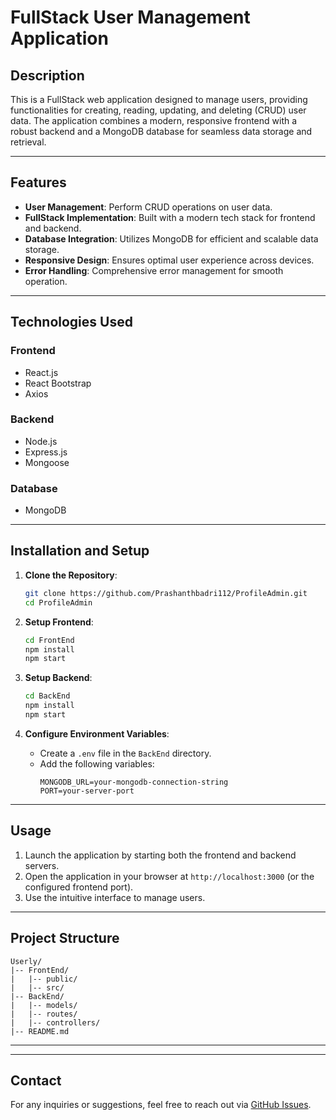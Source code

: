 # FullStack User Management Application

## Description
This is a FullStack web application designed to manage users, providing functionalities for creating, reading, updating, and deleting (CRUD) user data. The application combines a modern, responsive frontend with a robust backend and a MongoDB database for seamless data storage and retrieval.

---

## Features
- **User Management**: Perform CRUD operations on user data.
- **FullStack Implementation**: Built with a modern tech stack for frontend and backend.
- **Database Integration**: Utilizes MongoDB for efficient and scalable data storage.
- **Responsive Design**: Ensures optimal user experience across devices.
- **Error Handling**: Comprehensive error management for smooth operation.

---

## Technologies Used

### Frontend
- React.js
- React Bootstrap
- Axios

### Backend
- Node.js
- Express.js
- Mongoose

### Database
- MongoDB

---

## Installation and Setup

1. **Clone the Repository**:
   ```bash
   git clone https://github.com/Prashanthbadri112/ProfileAdmin.git
   cd ProfileAdmin
   ```

2. **Setup Frontend**:
   ```bash
   cd FrontEnd
   npm install
   npm start
   ```

3. **Setup Backend**:
   ```bash
   cd BackEnd
   npm install
   npm start
   ```

4. **Configure Environment Variables**:
   - Create a `.env` file in the `BackEnd` directory.
   - Add the following variables:
     ```env
     MONGODB_URL=your-mongodb-connection-string
     PORT=your-server-port
     ```

---

## Usage
1. Launch the application by starting both the frontend and backend servers.
2. Open the application in your browser at `http://localhost:3000` (or the configured frontend port).
3. Use the intuitive interface to manage users.

---

## Project Structure

```plaintext
Userly/
|-- FrontEnd/
|   |-- public/
|   |-- src/
|-- BackEnd/
|   |-- models/
|   |-- routes/
|   |-- controllers/
|-- README.md
```

---
---

## Contact
For any inquiries or suggestions, feel free to reach out via [GitHub Issues](https://github.com/username/Userly/issues).


